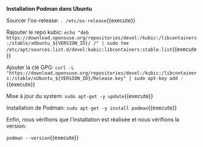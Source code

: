 
**Installation Podman dans Ubuntu**


Sourcer l'os-release:  `. /etc/os-release`{{execute}}

Rajouter le repo kubic: `echo "deb https://download.opensuse.org/repositories/devel:/kubic:/libcontainers:/stable/xUbuntu_${VERSION_ID}/ /" | sudo tee /etc/apt/sources.list.d/devel:kubic:libcontainers:stable.list`{{execute}}

Ajouter la clé GPG:  `curl -L "https://download.opensuse.org/repositories/devel:/kubic:/libcontainers:/stable/xUbuntu_${VERSION_ID}/Release.key" | sudo apt-key add -`{{execute}}

Mise à jour du system: `sudo apt-get -y update`{{execute}}

Installation de Podman: `sudo apt-get -y install podman`{{execute}}

Enfin, nous vérifions que l'installation est réalisée et nous vérifions la version: 

`podman --version`{{execute}}
